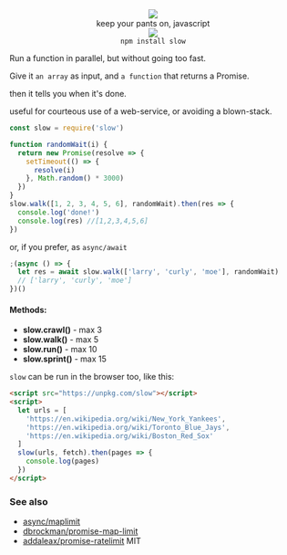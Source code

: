<div align="center">
  <img src="https://cloud.githubusercontent.com/assets/399657/23590290/ede73772-01aa-11e7-8915-181ef21027bc.png" />
  <div>keep your pants on, javascript</div>
  <a href="https://npmjs.org/package/slow">
    <img src="https://img.shields.io/npm/v/slow.svg?style=flat-square" />
  </a>
  <div><code>npm install slow</code></div>
</div>

Run a function in parallel, but without going too fast.

Give it `an array` as input, and `a function` that returns a Promise.

then it tells you when it's done.

useful for courteous use of a web-service, or avoiding a blown-stack.

```js
const slow = require('slow')

function randomWait(i) {
  return new Promise(resolve => {
    setTimeout(() => {
      resolve(i)
    }, Math.random() * 3000)
  })
}
slow.walk([1, 2, 3, 4, 5, 6], randomWait).then(res => {
  console.log('done!')
  console.log(res) //[1,2,3,4,5,6]
})
```

or, if you prefer, as `async/await`

```js
;(async () => {
  let res = await slow.walk(['larry', 'curly', 'moe'], randomWait)
  // ['larry', 'curly', 'moe']
})()
```

#### Methods:

- **slow.crawl()** - max 3
- **slow.walk()** - max 5
- **slow.run()** - max 10
- **slow.sprint()** - max 15

`slow` can be run in the browser too, like this:

```html
<script src="https://unpkg.com/slow"></script>
<script>
  let urls = [
    'https://en.wikipedia.org/wiki/New_York_Yankees',
    'https://en.wikipedia.org/wiki/Toronto_Blue_Jays',
    'https://en.wikipedia.org/wiki/Boston_Red_Sox'
  ]
  slow(urls, fetch).then(pages => {
    console.log(pages)
  })
</script>
```

### See also

- [async/maplimit](https://caolan.github.io/async/docs.html#mapLimit)
- [dbrockman/promise-map-limit](https://github.com/dbrockman/promise-map-limit)
- [addaleax/promise-ratelimit](https://github.com/addaleax/promise-ratelimit)
  MIT
